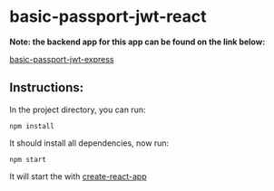 # basic-passport-jwt-react

**Note: the backend app for this app can be found on the link below:**

[basic-passport-jwt-express](https://github.com/leomotta121/basic-passport-jwt-express)

## Instructions:

In the project directory, you can run:

`npm install`

It should install all dependencies, now run:

`npm start`

It will start the with [create-react-app](https://github.com/facebook/create-react-app)

